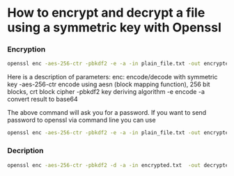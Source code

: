 # How to encrypt and decrypt a file using a symmetric key with Openssl

### Encryption
```bash
openssl enc -aes-256-ctr -pbkdf2 -e -a -in plain_file.txt -out encrypted.txt
```

Here is a description of parameters:
enc: encode/decode with symmetric key
-aes-256-ctr encode using aesn (block mapping function), 256 bit blocks, crt block cipher
-pbkdf2 key deriving algorithm
-e encode
-a convert result to base64

The above command will ask you for a password. If you want to send password to openssl via command line you can use
```bash
openssl enc -aes-256-ctr -pbkdf2 -e -a -in plain_file.txt -out encrypted.txt -pass file:<( echo -n "my_secret_password")
```

### Decription
```bash
openssl enc -aes-256-ctr -pbkdf2 -d -a -in encrypted.txt  -out decrypted.txt
```